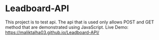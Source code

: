 # Leadboard-API

This project is to test api.
The api that is used only allows POST and GET method that are demonstrated using JavaScript.
Live Demo:
https://maliktalha03.github.io/Leadboard-API/
